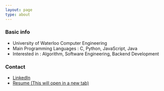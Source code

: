 ```yaml
---
layout: page
type: about
---
```


### Basic info
  * University of Waterloo Computer Engineering
  * Main Programming Languages : C, Python, JavaScript, Java
  * Interested in : Algorithm, Software Engineering, Backend Development 

### Contact
  * <a href="https://www.linkedin.com/in/hongjunyun/">LinkedIn</a>
  * <a href = "newresume.html">Resume (This will open in a new tab)</a>
